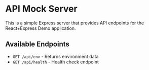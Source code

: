 # API Mock Server

This is a simple Express server that provides API endpoints for the React+Express Demo application.

## Available Endpoints

- `GET /api/env` - Returns environment data
- `GET /api/health` - Health check endpoint
